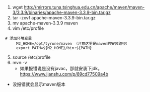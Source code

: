 1. wget http://mirrors.tuna.tsinghua.edu.cn/apache/maven/maven-3/3.3.9/binaries/apache-maven-3.3.9-bin.tar.gz
2. tar -zxvf apache-maven-3.3.9-bin.tar.gz
3. mv apache-maven-3.3.9 maven
4. vim /etc/profile
```
# 添加环境变量
     M2_HOME=/opt/tyrone/maven （注意这里是maven的安装路径）
     export PATH=${M2_HOME}/bin:${PATH}
```
5. source /etc/profile
6. mvn -v
   - 如果报错说是没有javac，那就安装下jdk。https://www.jianshu.com/p/89cd77509a4b
  - 没报错就会显示maven版本

